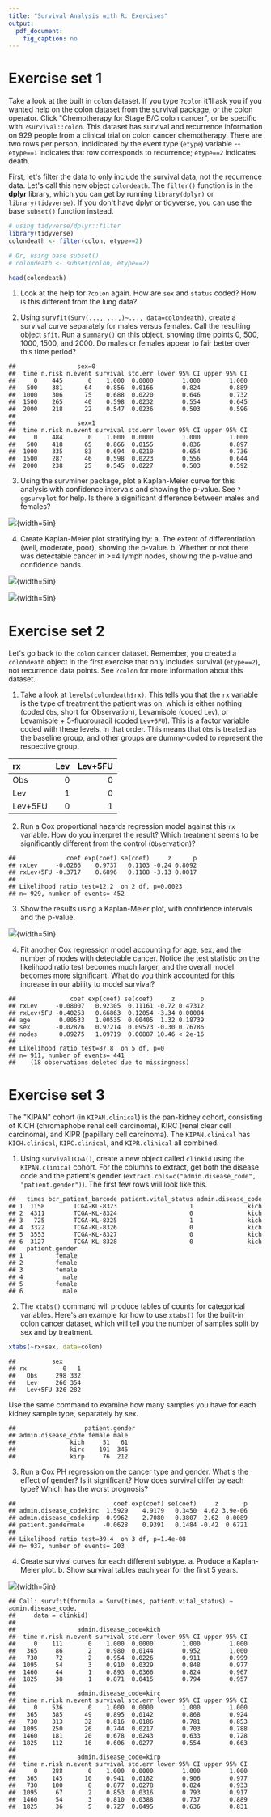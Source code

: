 ```yaml
---
title: "Survival Analysis with R: Exercises"
output: 
  pdf_document: 
    fig_caption: no
---
```


# Exercise set 1

Take a look at the built in `colon` dataset. If you type `?colon` it'll ask you if you wanted help on the colon dataset from the survival package, or the colon operator. Click "Chemotherapy for Stage B/C colon cancer", or be specific with `?survival::colon`. This dataset has survival and recurrence information on 929 people from a clinical trial on colon cancer chemotherapy. There are two rows per person, indidicated by the event type (`etype`) variable -- `etype==1` indicates that row corresponds to recurrence; `etype==2` indicates death. 

First, let's filter the data to only include the survival data, not the recurrence data. Let's call this new object `colondeath`. The `filter()` function is in the **dplyr** library, which you can get by running `library(dplyr)` or `library(tidyverse)`. If you don't have dplyr or tidyverse, you can use the base `subset()` function instead.


```r
# using tidyverse/dplyr::filter
library(tidyverse)
colondeath <- filter(colon, etype==2)

# Or, using base subset()
# colondeath <- subset(colon, etype==2)

head(colondeath)
```

1. Look at the help for `?colon` again. How are `sex` and `status` coded? How is this different from the lung data?

2. Using `survfit(Surv(..., ...,)~..., data=colondeath)`, create a survival curve separately for males versus females. Call the resulting object `sfit`. Run a `summary()` on this object, showing time points 0, 500, 1000, 1500, and 2000. Do males or females appear to fair better over this time period?


```
##                 sex=0 
##  time n.risk n.event survival std.err lower 95% CI upper 95% CI
##     0    445       0    1.000  0.0000        1.000        1.000
##   500    381      64    0.856  0.0166        0.824        0.889
##  1000    306      75    0.688  0.0220        0.646        0.732
##  1500    265      40    0.598  0.0232        0.554        0.645
##  2000    218      22    0.547  0.0236        0.503        0.596
## 
##                 sex=1 
##  time n.risk n.event survival std.err lower 95% CI upper 95% CI
##     0    484       0    1.000  0.0000        1.000        1.000
##   500    418      65    0.866  0.0155        0.836        0.897
##  1000    335      83    0.694  0.0210        0.654        0.736
##  1500    287      46    0.598  0.0223        0.556        0.644
##  2000    238      25    0.545  0.0227        0.503        0.592
```

3. Using the survminer package, plot a Kaplan-Meier curve for this analysis with confidence intervals and showing the p-value. See `?ggsurvplot` for help. Is there a significant difference between males and females?

![](../_site/r-survival_files/figure-html/unnamed-chunk-5-1.png){width=5in}

4. Create Kaplan-Meier plot stratifying by:
    a. The extent of differentiation (well, moderate, poor), showing the p-value.
    b. Whether or not there was detectable cancer in >=4 lymph nodes, showing the p-value and confidence bands.
    
![](../_site/r-survival_files/figure-html/unnamed-chunk-6-1.png){width=5in}

![](../_site/r-survival_files/figure-html/unnamed-chunk-6-2.png){width=5in}

# Exercise set 2

Let's go back to the `colon` cancer dataset. Remember, you created a `colondeath` object in the first exercise that only includes survival (`etype==2`), not recurrence data points. See `?colon` for more information about this dataset. 

1. Take a look at `levels(colondeath$rx)`. This tells you that the `rx` variable is the type of treatment the patient was on, which is either nothing (coded `Obs`, short for Observation), Levamisole (coded `Lev`), or Levamisole + 5-fluorouracil (coded `Lev+5FU`). This is a factor variable coded with these levels, in that order. This means that `Obs` is treated as the baseline group, and other groups are dummy-coded to represent the respective group.


|rx      | Lev| Lev+5FU|
|:-------|---:|-------:|
|Obs     |   0|       0|
|Lev     |   1|       0|
|Lev+5FU |   0|       1|

2. Run a Cox proportional hazards regression model against this `rx` variable. How do you interpret the result? Which treatment seems to be significantly different from the control (`Obs`ervation)?


```
##              coef exp(coef) se(coef)     z      p
## rxLev     -0.0266    0.9737   0.1103 -0.24 0.8092
## rxLev+5FU -0.3717    0.6896   0.1188 -3.13 0.0017
## 
## Likelihood ratio test=12.2  on 2 df, p=0.0023
## n= 929, number of events= 452
```

3. Show the results using a Kaplan-Meier plot, with confidence intervals and the p-value.

![](../_site/r-survival_files/figure-html/unnamed-chunk-13-1.png){width=5in}

4. Fit another Cox regression model accounting for age, sex, and the number of nodes with detectable cancer. Notice the test statistic on the likelihood ratio test becomes much larger, and the overall model becomes more significant. What do you think accounted for this increase in our ability to model survival?


```
##               coef exp(coef) se(coef)     z       p
## rxLev     -0.08007   0.92305  0.11161 -0.72 0.47312
## rxLev+5FU -0.40253   0.66863  0.12054 -3.34 0.00084
## age        0.00533   1.00535  0.00405  1.32 0.18739
## sex       -0.02826   0.97214  0.09573 -0.30 0.76786
## nodes      0.09275   1.09719  0.00887 10.46 < 2e-16
## 
## Likelihood ratio test=87.8  on 5 df, p=0
## n= 911, number of events= 441 
##    (18 observations deleted due to missingness)
```

# Exercise set 3

The "KIPAN" cohort (in `KIPAN.clinical`) is the pan-kidney cohort, consisting of KICH (chromaphobe renal cell carcinoma), KIRC (renal clear cell carcinoma), and KIPR (papillary cell carcinoma). The `KIPAN.clinical` has `KICH.clinical`, `KIRC.clinical`, and `KIPR.clinical` all combined. 

1. Using `survivalTCGA()`, create a new object called `clinkid` using the `KIPAN.clinical` cohort. For the columns to extract, get both the disease code and the patient's gender (`extract.cols=c("admin.disease_code", "patient.gender")`). The first few rows will look like this. 


```
##   times bcr_patient_barcode patient.vital_status admin.disease_code
## 1  1158        TCGA-KL-8323                    1               kich
## 2  4311        TCGA-KL-8324                    0               kich
## 3   725        TCGA-KL-8325                    1               kich
## 4  3322        TCGA-KL-8326                    0               kich
## 5  3553        TCGA-KL-8327                    0               kich
## 6  3127        TCGA-KL-8328                    0               kich
##   patient.gender
## 1         female
## 2         female
## 3         female
## 4           male
## 5         female
## 6           male
```

2. The `xtabs()` command will produce tables of counts for categorical variables. Here's an example for how to use `xtabs()` for the built-in colon cancer dataset, which will tell you the number of samples split by sex and by treatment.


```r
xtabs(~rx+sex, data=colon)
```

```
##          sex
## rx          0   1
##   Obs     298 332
##   Lev     266 354
##   Lev+5FU 326 282
```

Use the same command to examine how many samples you have for each kidney sample type, separately by sex. 


```
##                   patient.gender
## admin.disease_code female male
##               kich     51   61
##               kirc    191  346
##               kirp     76  212
```

3. Run a Cox PH regression on the cancer type and gender. What's the effect of gender? Is it significant? How does survival differ by each type? Which has the worst prognosis?


```
##                           coef exp(coef) se(coef)     z       p
## admin.disease_codekirc  1.5929    4.9179   0.3450  4.62 3.9e-06
## admin.disease_codekirp  0.9962    2.7080   0.3807  2.62  0.0089
## patient.gendermale     -0.0628    0.9391   0.1484 -0.42  0.6721
## 
## Likelihood ratio test=39.4  on 3 df, p=1.4e-08
## n= 937, number of events= 203
```

4. Create survival curves for each different subtype. 
    a. Produce a Kaplan-Meier plot. 
    b. Show survival tables each year for the first 5 years.

![](../_site/r-survival_files/figure-html/unnamed-chunk-33-1.png){width=5in}

```
## Call: survfit(formula = Surv(times, patient.vital_status) ~ admin.disease_code, 
##     data = clinkid)
## 
##                 admin.disease_code=kich 
##  time n.risk n.event survival std.err lower 95% CI upper 95% CI
##     0    111       0    1.000  0.0000        1.000        1.000
##   365     86       2    0.980  0.0144        0.952        1.000
##   730     72       2    0.954  0.0226        0.911        0.999
##  1095     54       3    0.910  0.0329        0.848        0.977
##  1460     44       1    0.893  0.0366        0.824        0.967
##  1825     38       1    0.871  0.0415        0.794        0.957
## 
##                 admin.disease_code=kirc 
##  time n.risk n.event survival std.err lower 95% CI upper 95% CI
##     0    536       0    1.000  0.0000        1.000        1.000
##   365    385      49    0.895  0.0142        0.868        0.924
##   730    313      32    0.816  0.0186        0.781        0.853
##  1095    250      26    0.744  0.0217        0.703        0.788
##  1460    181      20    0.678  0.0243        0.633        0.728
##  1825    112      16    0.606  0.0277        0.554        0.663
## 
##                 admin.disease_code=kirp 
##  time n.risk n.event survival std.err lower 95% CI upper 95% CI
##     0    288       0    1.000  0.0000        1.000        1.000
##   365    145      10    0.941  0.0182        0.906        0.977
##   730    100       8    0.877  0.0278        0.824        0.933
##  1095     67       2    0.853  0.0316        0.793        0.917
##  1460     54       3    0.810  0.0388        0.737        0.889
##  1825     36       5    0.727  0.0495        0.636        0.831
```

